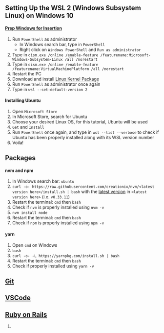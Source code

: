 ## Setting Up the WSL 2 (Windows Subsystem Linux) on Windows 10

#### [Prep Windows for Insertion](https://docs.microsoft.com/en-us/windows/wsl/install-win10)

1. Run `PowerShell` as administrator
   - In Windows search bar, type in `PowerShell`
   - Right click on `Windows PowerShell` and `Run as administrator`
2. Type in `dism.exe /online /enable-feature /featurename:Microsoft-Windows-Subsystem-Linux /all /norestart`
3. Type in `dism.exe /online /enable-feature /featurename:VirtualMachinePlatform /all /norestart`
4. Restart the PC
5. Download and install [Linux Kernel Package](https://docs.microsoft.com/en-us/windows/wsl/install-win10#step-4---download-the-linux-kernel-update-package)
6. Run `PowerShell` as administrator once again
7. Type in `wsl --set-default-version 2`

#### Installing Ubuntu

1. Open `Microsoft Store`
2. In Microsoft Store, search for Ubuntu
3. Choose your desired Linux OS, for this tutorial, Ubuntu will be used
4. `Get` and `Install`
5. Run `PowerShell` once again, and type in `wsl --list --verbose` to check if Ubuntu has been properly installed along with its WSL version number
6. Voila!

## Packages

#### nvm and npm

1. In Windows search bar: `ubuntu`
2. `curl -o- https://raw.githubusercontent.com/creationix/nvm/<latest version here>/install.sh | bash` with the [latest version](https://github.com/nvm-sh/nvm/releases) in `<latest version here>` (i.e. `v0.33.11`)
3. Restart the terminal: `cmd` then `bash`
4. Check if `nvm` is properly installed using `nvm -v`
5. `nvm install node`
6. Restart the terminal: `cmd` then `bash`
7. Check if `npm` is properly installed using `npm -v`

#### yarn

1. Open `cmd` on Windows
2. `bash`
3. `curl -o- -L https://yarnpkg.com/install.sh | bash`
4. Restart the terminal: `cmd` then `bash`
5. Check if properly installed using `yarn -v`

## [Git](https://github.com/kndshein/Wiki/blob/main/Misc/PostSetup.md#git-shit)

## [VSCode](https://github.com/kndshein/Wiki/blob/main/Misc/PostSetup.md#vscode)

## [Ruby on Rails](https://gorails.com/setup/windows/10)

1.
